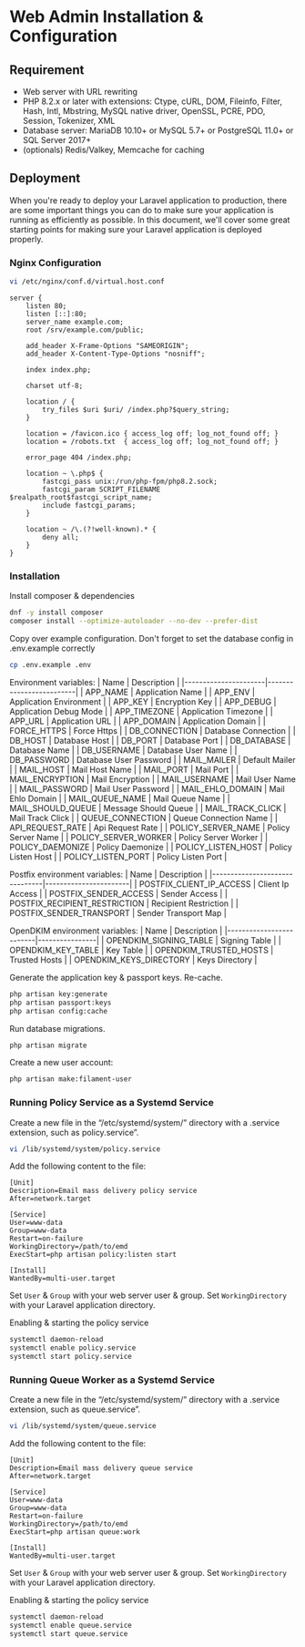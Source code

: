 Web Admin Installation & Configuration
======================================

## Requirement
* Web server with URL rewriting
* PHP 8.2.x or later with extensions: Ctype, cURL, DOM, Fileinfo, Filter, Hash, Intl,
Mbstring, MySQL native driver, OpenSSL, PCRE, PDO, Session, Tokenizer, XML
* Database server: MariaDB 10.10+ or MySQL 5.7+ or PostgreSQL 11.0+ or SQL Server 2017+
* (optionals) Redis/Valkey, Memcache for caching

## Deployment
When you're ready to deploy your Laravel application to production,
there are some important things you can do to make sure your
application is running as efficiently as possible.
In this document, we'll cover some great starting points
for making sure your Laravel application is deployed properly.

### Nginx Configuration
```sh
vi /etc/nginx/conf.d/virtual.host.conf
```

```
server {
    listen 80;
    listen [::]:80;
    server_name example.com;
    root /srv/example.com/public;
 
    add_header X-Frame-Options "SAMEORIGIN";
    add_header X-Content-Type-Options "nosniff";
 
    index index.php;
 
    charset utf-8;
 
    location / {
        try_files $uri $uri/ /index.php?$query_string;
    }
 
    location = /favicon.ico { access_log off; log_not_found off; }
    location = /robots.txt  { access_log off; log_not_found off; }
 
    error_page 404 /index.php;

    location ~ \.php$ {
        fastcgi_pass unix:/run/php-fpm/php8.2.sock;
        fastcgi_param SCRIPT_FILENAME $realpath_root$fastcgi_script_name;
        include fastcgi_params;
    }
 
    location ~ /\.(?!well-known).* {
        deny all;
    }
}
```

### Installation
Install composer & dependencies
```sh
dnf -y install composer
composer install --optimize-autoloader --no-dev --prefer-dist
```

Copy over example configuration.
Don't forget to set the database config in .env.example correctly
```sh
cp .env.example .env
```

Environment variables:
| Name                 | Description             |
|----------------------|-------------------------|
| APP_NAME             | Application Name        |
| APP_ENV              | Application Environment |
| APP_KEY              | Encryption Key          |
| APP_DEBUG            | Application Debug Mode  |
| APP_TIMEZONE         | Application Timezone    |
| APP_URL              | Application URL         |
| APP_DOMAIN           | Application Domain      |
| FORCE_HTTPS          | Force Https             |
| DB_CONNECTION        | Database Connection     |
| DB_HOST              | Database Host           |
| DB_PORT              | Database Port           |
| DB_DATABASE          | Database Name           |
| DB_USERNAME          | Database User Name      |
| DB_PASSWORD          | Database User Password  |
| MAIL_MAILER          | Default Mailer          |
| MAIL_HOST            | Mail Host Name          |
| MAIL_PORT            | Mail Port               |
| MAIL_ENCRYPTION      | Mail Encryption         |
| MAIL_USERNAME        | Mail User Name          |
| MAIL_PASSWORD        | Mail User Password      |
| MAIL_EHLO_DOMAIN     | Mail Ehlo Domain        |
| MAIL_QUEUE_NAME      | Mail Queue Name         |
| MAIL_SHOULD_QUEUE    | Message Should Queue    |
| MAIL_TRACK_CLICK     | Mail Track Click        |
| QUEUE_CONNECTION     | Queue Connection Name   |
| API_REQUEST_RATE     | Api Request Rate        |
| POLICY_SERVER_NAME   | Policy Server Name      |
| POLICY_SERVER_WORKER | Policy Server Worker    |
| POLICY_DAEMONIZE     | Policy Daemonize        |
| POLICY_LISTEN_HOST   | Policy Listen Host      |
| POLICY_LISTEN_PORT   | Policy Listen Port      |

Postfix environment variables:
| Name                          | Description           |
|-------------------------------|-----------------------|
| POSTFIX_CLIENT_IP_ACCESS      | Client Ip Access      |
| POSTFIX_SENDER_ACCESS         | Sender Access         |
| POSTFIX_RECIPIENT_RESTRICTION | Recipient Restriction |
| POSTFIX_SENDER_TRANSPORT      | Sender Transport Map  |

OpenDKIM environment variables:
| Name                    | Description    |
|-------------------------|----------------|
| OPENDKIM_SIGNING_TABLE  | Signing Table  |
| OPENDKIM_KEY_TABLE      | Key Table      |
| OPENDKIM_TRUSTED_HOSTS  | Trusted Hosts  |
| OPENDKIM_KEYS_DIRECTORY | Keys Directory |

Generate the application key & passport keys. Re-cache.
```sh
php artisan key:generate
php artisan passport:keys
php artisan config:cache
```

Run database migrations.
```sh
php artisan migrate
```

Create a new user account:
```sh
php artisan make:filament-user
```

### Running Policy Service as a Systemd Service
Create a new file in the “/etc/systemd/system/” directory with a .service extension,
such as policy.service”.
```sh
vi /lib/systemd/system/policy.service
```
Add the following content to the file:
```
[Unit]
Description=Email mass delivery policy service
After=network.target

[Service]
User=www-data
Group=www-data
Restart=on-failure
WorkingDirectory=/path/to/emd
ExecStart=php artisan policy:listen start

[Install]
WantedBy=multi-user.target
```
Set `User` & `Group` with your web server user & group.
Set `WorkingDirectory` with your Laravel application directory.

Enabling & starting the policy service
```sh
systemctl daemon-reload
systemctl enable policy.service
systemctl start policy.service
```

### Running Queue Worker as a Systemd Service
Create a new file in the “/etc/systemd/system/” directory with a .service extension,
such as queue.service”.
```sh
vi /lib/systemd/system/queue.service
```
Add the following content to the file:
```
[Unit]
Description=Email mass delivery queue service
After=network.target

[Service]
User=www-data
Group=www-data
Restart=on-failure
WorkingDirectory=/path/to/emd
ExecStart=php artisan queue:work

[Install]
WantedBy=multi-user.target
```
Set `User` & `Group` with your web server user & group.
Set `WorkingDirectory` with your Laravel application directory.

Enabling & starting the policy service
```sh
systemctl daemon-reload
systemctl enable queue.service
systemctl start queue.service
```
